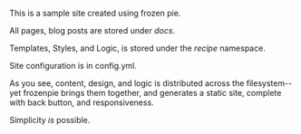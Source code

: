 This is a sample site created using frozen pie.

All pages, blog posts are stored under *docs*.

Templates, Styles, and Logic, is stored under the *recipe* namespace.

Site configuration is in config.yml.

As you see, content, design, and logic is distributed across the filesystem--yet frozenpie brings them together, and generates a static site, complete with back button, and responsiveness.

Simplicity *is* possible.
